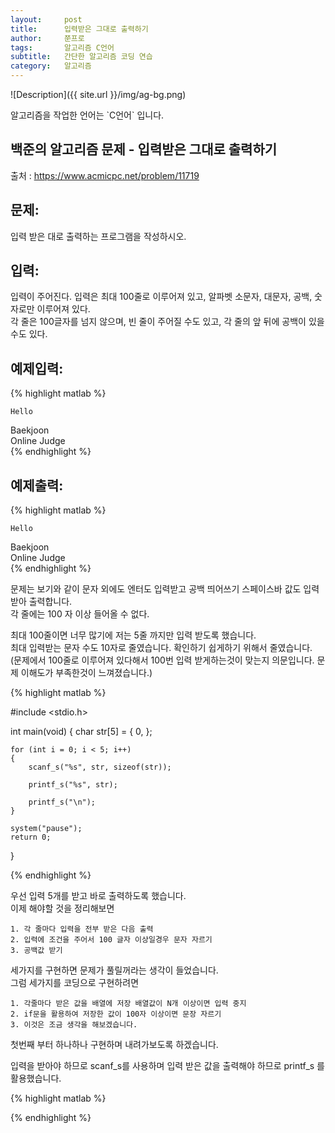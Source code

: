 ```yaml
---
layout:     post
title:      입력받은 그대로 출력하기
author:     쭌프로
tags:       알고리즘 C언어
subtitle:   간단한 알고리즘 코딩 연습
category:   알고리즘
---
```

<!-- Start Writing Below in Markdown -->


![Description]({{ site.url }}/img/ag-bg.png)

<p>알고리즘을 작업한 언어는 `C언어` 입니다.</p>

## 백준의 알고리즘 문제 - 입력받은 그대로 출력하기

출처 : <a href="https://www.acmicpc.net/problem/11719">https://www.acmicpc.net/problem/11719</a>

## 문제:

<p>입력 받은 대로 출력하는 프로그램을 작성하시오.</p>

## 입력:

<p>
  입력이 주어진다. 입력은 최대 100줄로 이루어져 있고, 알파벳 소문자, 대문자, 공백, 숫자로만 이루어져 있다. <br/>
  각 줄은 100글자를 넘지 않으며, 빈 줄이 주어질 수도 있고, 각 줄의 앞 뒤에 공백이 있을 수도 있다.
</p>

## 예제입력:
{% highlight matlab %}

    Hello

Baekjoon     
   Online Judge    
{% endhighlight %}

## 예제출력:
{% highlight matlab %}

    Hello

Baekjoon     
   Online Judge    
{% endhighlight %}

<p>
  문제는 보기와 같이 문자 외에도 엔터도 입력받고 공백 띄어쓰기 스페이스바 값도 입력받아 출력합니다. <br/>
  각 줄에는 100 자 이상 들어올 수 없다.
</p>

<p>
  최대 100줄이면 너무 많기에 저는 5줄 까지만 입력 받도록 했습니다. <br/>
  최대 입력받는 문자 수도 10자로 줄였습니다. 확인하기 쉽게하기 위해서 줄였습니다. <br/>
  (문제에서 100줄로 이루어져 있다해서 100번 입력 받게하는것이 맞는지 의문입니다. 문제 이해도가 부족한것이 느껴졌습니다.)
</p>

{% highlight matlab %}

#include <stdio.h>

int main(void) 
{
	char str[5] = { 0, };

	for (int i = 0; i < 5; i++) 
	{
		scanf_s("%s", str, sizeof(str));

		printf_s("%s", str);

		printf_s("\n");
	}

	system("pause");
	return 0;
}

{% endhighlight %}

<p>
  우선 입력 5개를 받고 바로 출력하도록 했습니다. <br/>
  이제 해야할 것을 정리해보면 <br/>
	
	1. 각 줄마다 입력을 전부 받은 다음 출력
	2. 입력에 조건을 주어서 100 글자 이상일경우 문자 자르기
	3. 공백값 받기

  세가지를 구현하면 문제가 풀릴꺼라는 생각이 들었습니다. <br/>
  그럼 세가지를 코딩으로 구현하려면 <br/>
  
  	1. 각줄마다 받은 값을 배열에 저장 배열값이 N개 이상이면 입력 중지
	2. if문을 활용하여 저장한 값이 100자 이상이면 문장 자르기
	3. 이것은 조금 생각을 해보겠습니다.

  첫번째 부터 하나하나 구현하며 내려가보도록 하겠습니다.
</p>
	
<p>
  
</p>
	
<p>
  입력을 받아야 하므로 scanf_s를 사용하며 입력 받은 값을 출력해야 하므로 printf_s 를 활용했습니다.
</p>

{% highlight matlab %}

{% endhighlight %}
